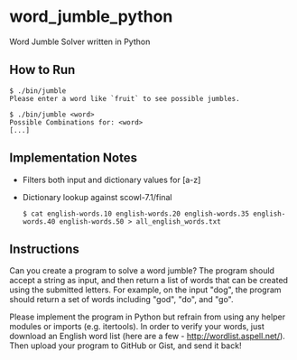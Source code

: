 word_jumble_python
==================

Word Jumble Solver written in Python


## How to Run

```
$ ./bin/jumble
Please enter a word like `fruit` to see possible jumbles.

$ ./bin/jumble <word>
Possible Combinations for: <word>
[...]
```


## Implementation Notes
- Filters both input and dictionary values for [a-z]
- Dictionary lookup against scowl-7.1/final

  ```
  $ cat english-words.10 english-words.20 english-words.35 english-words.40 english-words.50 > all_english_words.txt
  ```

## Instructions
Can you create a program to solve a word jumble?  The program should accept a string as input, and then return a list of words that can be created using the submitted letters.  For example, on the input "dog", the program should return a set of words including "god", "do", and "go".
 
Please implement the program in Python but refrain from using any helper
modules or imports (e.g. itertools). In order to verify your words, just
download an English word list (here are a few - http://wordlist.aspell.net/).  Then upload your program to GitHub or Gist, and send it back!

